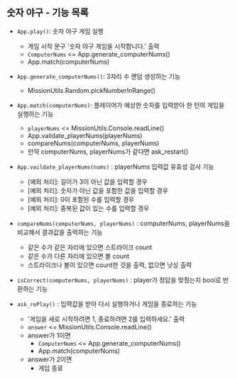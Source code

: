## 숫자 야구 - 기능 목록

* `App.play()`: 숫자 야구 게임 실행
    - 게임 시작 문구 '숫자 야구 게임을 시작합니다.' 출력 
    - `ComputerNums` <= App.generate_computerNums()
    - App.match(computerNums)

* `App.generate_computerNums()`: 3자리 수 랜덤 생성하는 기능
    - MissionUtils.Random.pickNumberInRange()

* `App.match(computerNums)`: 플레이어가 예상한 숫자를 입력받아 한 턴의 게임을 실행하는 기능
    - `playerNums` <= MissionUtils.Console.readLine()
    - App.vaildate_playerNums(playerNums)
    - compareNums(computerNums, playerNums)
    - 만약 computerNums, playerNums가 같다면 ask_restart()

* `App.vaildate_playerNums(nums)` : playerNums 입력값 유효성 검사 기능
    - [예외 처리]: 길이가 3이 아닌 값을 입력할 경우  
    - [예외 처리]: 숫자가 아닌 값을 포함한 값을 입력할 경우  
    - [예외 처리]: 0이 포함된 수를 입력할 경우  
    - [예외 처리]: 중복된 값이 있는 수를 입력할 경우  

* `compareNums(computerNums, playerNums)` : computerNums, playerNums을 비교해서 결과값을 출력하는 기능
    - 같은 수가 같은 자리에 있으면 스트라이크 count
    - 같은 수가 다른 자리에 있으면 볼 count
    - 스트라이크나 볼이 있으면 count한 것을 출력, 없으면 낫싱 출력

* `isCorrect(computerNums, playerNums)` : player가 정답을 맞췄는지 bool로 반환하는 기능

* `ask_rePlay()` : 입력값을 받아 다시 실행하거나 게임을 종료하는 기능
    - '게임을 새로 시작하려면 1, 종료하려면 2를 입력하세요.' 출력
    - `answer` <=  MissionUtils.Console.readLine()
    - answer가 1이면
        + `ComputerNums` <= App.generate_computerNums()
        + App.match(computerNums)
    - answer가 2이면
        + 게임 종료
